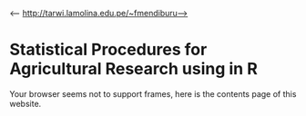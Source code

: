 <-- http://tarwi.lamolina.edu.pe/~fmendiburu-->

# Statistical Procedures for Agricultural Research using in R
Your browser seems not to support frames, here is the contents page of this website.